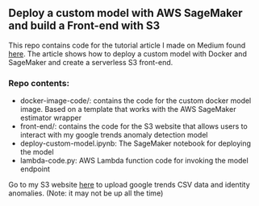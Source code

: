 ## Deploy a custom model with AWS SageMaker and build a Front-end with S3
This repo contains code for the tutorial article I made on Medium found [here](https://towardsdatascience.com/deploying-a-custom-docker-model-with-sagemaker-to-a-serverless-front-end-with-s3-8ee07edc24e6?source=---------2------------------). The article shows how to deploy a custom model with Docker and SageMaker and create a serverless S3 front-end.


### Repo contents:
- docker-image-code/: contains the code for the custom docker model image. Based on a template that works with the AWS SageMaker estimator wrapper
- front-end/: contains the code for the S3 website that allows users to interact with my google trends anomaly detection model
- deploy-custom-model.ipynb: The SageMaker notebook for deploying the model
- lambda-code.py: AWS Lambda function code for invoking the model endpoint

Go to my S3 website [here](http://www.google-trends-anomaly-detection.com.s3-website.us-east-2.amazonaws.com/) to upload google trends CSV data and identity anomalies. (Note: it may not be up all the time)
